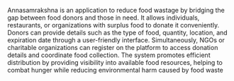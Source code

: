 Annasamrakshna  is an application to reduce food wastage by bridging the gap between food donors and those in need. It allows individuals, restaurants, or organizations with surplus food to donate it conveniently. Donors can provide details such as the type of food, quantity, location, and expiration date through a user-friendly interface. Simultaneously, NGOs or charitable organizations can register on the platform to access donation details and coordinate food collection. The system promotes efficient distribution by providing visibility into available food resources, helping to combat hunger while reducing environmental harm caused by food waste
